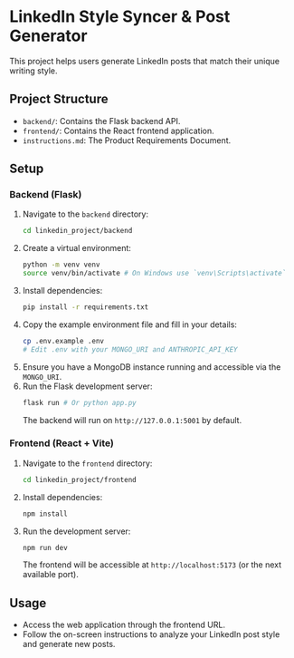 # LinkedIn Style Syncer & Post Generator

This project helps users generate LinkedIn posts that match their unique writing style.

## Project Structure

- `backend/`: Contains the Flask backend API.
- `frontend/`: Contains the React frontend application.
- `instructions.md`: The Product Requirements Document.

## Setup

### Backend (Flask)

1.  Navigate to the `backend` directory:
    ```bash
    cd linkedin_project/backend
    ```
2.  Create a virtual environment:
    ```bash
    python -m venv venv
    source venv/bin/activate # On Windows use `venv\Scripts\activate`
    ```
3.  Install dependencies:
    ```bash
    pip install -r requirements.txt
    ```
4.  Copy the example environment file and fill in your details:
    ```bash
    cp .env.example .env
    # Edit .env with your MONGO_URI and ANTHROPIC_API_KEY
    ```
5.  Ensure you have a MongoDB instance running and accessible via the `MONGO_URI`.
6.  Run the Flask development server:
    ```bash
    flask run # Or python app.py
    ```
    The backend will run on `http://127.0.0.1:5001` by default.

### Frontend (React + Vite)

1.  Navigate to the `frontend` directory:
    ```bash
    cd linkedin_project/frontend
    ```
2.  Install dependencies:
    ```bash
    npm install
    ```
3.  Run the development server:
    ```bash
    npm run dev
    ```
    The frontend will be accessible at `http://localhost:5173` (or the next available port).

## Usage

- Access the web application through the frontend URL.
- Follow the on-screen instructions to analyze your LinkedIn post style and generate new posts.
